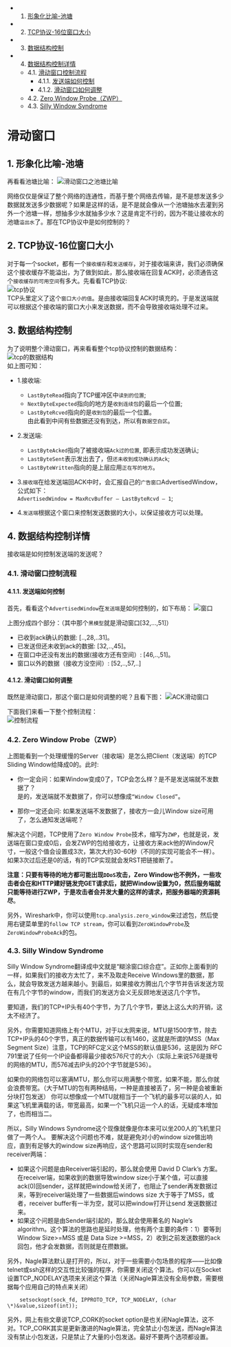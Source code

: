 <!-- vscode-markdown-toc -->
* 1. [形象化比喻-池塘](#-)
* 2. [TCP协议-16位窗口大小](#TCP-16)
* 3. [数据结构控制](#)
* 4. [数据结构控制详情](#-1)
	* 4.1. [滑动窗口控制流程](#-1)
		* 4.1.1. [发送端如何控制](#-1)
		* 4.1.2. [滑动窗口如何调整](#-1)
	* 4.2. [Zero Window Probe（ZWP）](#ZeroWindowProbeZWP)
	* 4.3. [Silly Window Syndrome](#SillyWindowSyndrome)

<!-- vscode-markdown-toc-config
	numbering=true
	autoSave=true
	/vscode-markdown-toc-config -->
<!-- /vscode-markdown-toc -->
# 滑动窗口  
##  1. <a name='-'></a>形象化比喻-池塘
再看看池塘比喻：
![滑动窗口之池塘比喻](images/滑动窗口之池塘比喻.png)

网络仅仅是保证了整个网络的连通性，而基于整个网络去传输，是不是想发送多少数据就发送多少数据呢？如果是这样的话，是不是就会像从一个池塘抽水去灌到另外一个池塘一样，想抽多少水就抽多少水？这是肯定不行的，因为不能让接收水的池塘`溢出水`了。那在TCP协议中是如何控制的？

##  2. <a name='TCP-16'></a>TCP协议-16位窗口大小
对于每一个socket，都有一个`接收缓存`和`发送缓存`，对于接收端来讲，我们必须确保这个接收缓存不能溢出，为了做到如此，那么接收端在回复ACK时，必须通告这个`接收缓存的可用空间`有多大。先看看TCP协议:    
![tcp协议](images/TCP协议头-中文.png)  
TCP头里定义了这个`窗口大小的值`。是由接收端回复ACK时填充的。于是发送端就可以根据这个接收端的窗口大小来发送数据，而不会导致接收端处理不过来。  

##  3. <a name=''></a>数据结构控制
为了说明整个滑动窗口，再来看看整个tcp协议控制的数据结构：  
![tcp的数据结构](images/数据结构控制.jpg)  
如上图可知：  
* 1.接收端:  
    * `LastByteRead`指向了TCP缓冲区中`读到的位置`;  
    * `NextByteExpected`指向的地方是`收到连续包`的最后一个位置;  
    * `LastByteRcved`指向的是`收到包`的最后一个位置。  
    由此看到中间有些数据还没有到达，所以有`数据空白区`。  

* 2.发送端:  
    * `LastByteAcked`指向了被接收端`Ack过的位置`, 即表示成功发送确认;  
    * `LastByteSent`表示发出去了，但`还未收到成功确认的Ack`;  
    * `LastByteWritten`指向的是上层应用`正在写的地方`。  

* 3.`接收端`在给发送端回ACK中时，会汇报自己的`广告窗口`AdvertisedWindow，公式如下：  
`AdvertisedWindow = MaxRcvBuffer – LastByteRcvd – 1`;
* 4.`发送端`根据这个窗口来控制发送数据的大小，以保证接收方可以处理。  

##  4. <a name='-1'></a>数据结构控制详情
接收端是如何控制发送端的发送呢？  

###  4.1. <a name='-1'></a>滑动窗口控制流程
####  4.1.1. <a name='-1'></a>发送端如何控制
首先，看看这个`AdvertisedWindow`在`发送端`是如何控制的，如下布局：
![窗口](images/AdvertisedWindow.png)  

上图分成四个部分：（其中那个`黑模型`就是滑动窗口[32,...,51]）  

* 已收到ack确认的数据: [..,28,..31]。
* 已发送但还未收到ack的数据: [32,..,45]。
* 在窗口中还没有发出的数据(接收方还有空间）: [46,..,51]。
* 窗口以外的数据（接收方没空间）: [52,..,57,..]

####  4.1.2. <a name='-1'></a>滑动窗口如何调整
既然是滑动窗口，那这个窗口是如何调整的呢？且看下图：
![ACK滑动窗口](images/ACK滑动窗口.png)

下面我们来看一下整个控制流程：  
![控制流程](images/滑动控制流程.png)

###  4.2. <a name='ZeroWindowProbeZWP'></a>Zero Window Probe（ZWP）
上图能看到一个处理缓慢的Server（接收端）是怎么把Client（发送端）的TCP Sliding Window给降成0的。此时:  
* 你一定会问：如果Window变成0了，TCP会怎么样？是不是发送端就不发数据了？  
是的，发送端就不发数据了，你可以想像成`“Window Closed”`。  

* 那你一定还会问: 如果发送端不发数据了，接收方一会儿Window size可用了，怎么通知发送端呢？

解决这个问题，TCP使用了`Zero Window Probe`技术，缩写为`ZWP`，也就是说，发送端在窗口变成0后，会发ZWP的包给接收方，让接收方来ack他的Window尺寸，一般这个值会设置成3次，第次大约30-60秒（不同的实现可能会不一样）。如果3次过后还是0的话，有的TCP实现就会发RST把链接断了。

**注意：只要有等待的地方都可能出现`DDoS`攻击，Zero Window也不例外，一些攻击者会在和HTTP建好链发完GET请求后，就把Window设置为0，然后服务端就只能等待进行ZWP，于是攻击者会并发大量的这样的请求，把服务器端的资源耗尽**。

另外，Wireshark中，你可以使用`tcp.analysis.zero_window`来过滤包，然后使用右键菜单里的`follow TCP stream`，你可以看到`ZeroWindowProbe`及`ZeroWindowProbeAck`的包。

###  4.3. <a name='SillyWindowSyndrome'></a>Silly Window Syndrome

Silly Window Syndrome翻译成中文就是“糊涂窗口综合症”。正如你上面看到的一样，如果我们的接收方太忙了，来不及取走Receive Windows里的数据，那么，就会导致发送方越来越小。到最后，如果接收方腾出几个字节并告诉发送方现在有几个字节的window，而我们的发送方会义无反顾地发送这几个字节。

要知道，我们的TCP+IP头有40个字节，为了几个字节，要达上这么大的开销，这太不经济了。

另外，你需要知道网络上有个MTU，对于以太网来说，MTU是1500字节，除去TCP+IP头的40个字节，真正的数据传输可以有1460，这就是所谓的MSS（Max Segment Size）注意，TCP的RFC定义这个MSS的默认值是536，这是因为 RFC 791里说了任何一个IP设备都得最少接收576尺寸的大小（实际上来说576是拨号的网络的MTU，而576减去IP头的20个字节就是536）。

如果你的网络包可以塞满MTU，那么你可以用满整个带宽，如果不能，那么你就会浪费带宽。（大于MTU的包有两种结局，一种是直接被丢了，另一种是会被重新分块打包发送） 你可以想像成一个MTU就相当于一个飞机的最多可以装的人，如果这飞机里满载的话，带宽最高，如果一个飞机只运一个人的话，无疑成本增加了，也而相当二。

所以，Silly Windows Syndrome这个现像就像是你本来可以坐200人的飞机里只做了一两个人。 要解决这个问题也不难，就是避免对小的window size做出响应，直到有足够大的window size再响应，这个思路可以同时实现在sender和receiver两端：

* 如果这个问题是由Receiver端引起的，那么就会使用 David D Clark’s 方案。在receiver端，如果收到的数据导致window size小于某个值，可以直接ack(0)回sender，这样就把window给关闭了，也阻止了sender再发数据过来，等到receiver端处理了一些数据后windows size 大于等于了MSS，或者，receiver buffer有一半为空，就可以把window打开让send 发送数据过来。
* 如果这个问题是由Sender端引起的，那么就会使用著名的 Nagle’s algorithm。这个算法的思路也是延时处理，他有两个主要的条件：1）要等到 Window Size>=MSS 或是 Data Size >=MSS，2）收到之前发送数据的ack回包，他才会发数据，否则就是在攒数据。

另外，Nagle算法默认是打开的，所以，对于一些需要小包场景的程序——比如像telnet或ssh这样的交互性比较强的程序，你需要关闭这个算法。你可以在Socket设置TCP_NODELAY选项来关闭这个算法（关闭Nagle算法没有全局参数，需要根据每个应用自己的特点来关闭）
```	
	setsockopt(sock_fd, IPPROTO_TCP, TCP_NODELAY, (char \*)&value,sizeof(int));
```
另外，网上有些文章说TCP_CORK的socket option是也关闭Nagle算法，这不对。TCP_CORK其实是更新激进的Nagle算法，完全禁止小包发送，而Nagle算法没有禁止小包发送，只是禁止了大量的小包发送。最好不要两个选项都设置。